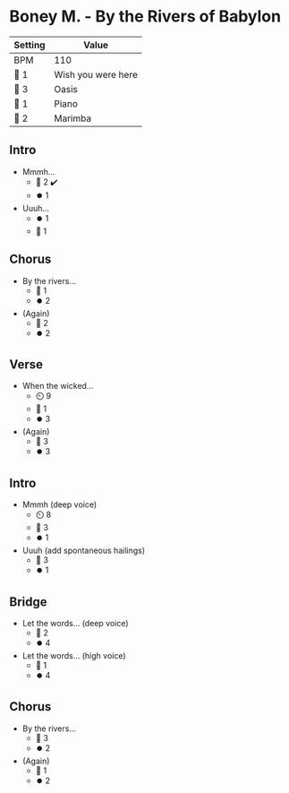 # Boney M. - By the Rivers of Babylon

| Setting | Value |
| --- | --- |
| BPM | 110 |
| 🎸 1 | Wish you were here |
| 🎸 3 | Oasis |
| 🎹 1 | Piano |
| 🎹 2 | Marimba |

## Intro

- Mmmh...
    - 🎸 2 ✔️
    - ⏺️ 1
- Uuuh...
    - ⏺️ 1
    - 🎹 1

## Chorus

- By the rivers...
    - 🎸 1
    - ⏺️ 2
- (Again)
    - 🎹 2
    - ⏺️ 2

## Verse

- When the wicked...
    - ⏲️ 9
    - 🎸 1
    - ⏺️ 3
- (Again)
    - 🎸 3
    - ⏺️ 3

## Intro

- Mmmh (deep voice)
    - ⏲️ 8
    - 🎹 3
    - ⏺️ 1
- Uuuh (add spontaneous hailings)
    - 🎸 3
    - ⏺️ 1

## Bridge

- Let the words... (deep voice)
    - 🎸 2
    - ⏺️ 4
- Let the words... (high voice)
    - 🎹 1
    - ⏺️ 4

## Chorus

- By the rivers...
    - 🎸 3
    - ⏺️ 2
- (Again)
    - 🎹 1
    - ⏺️ 2
